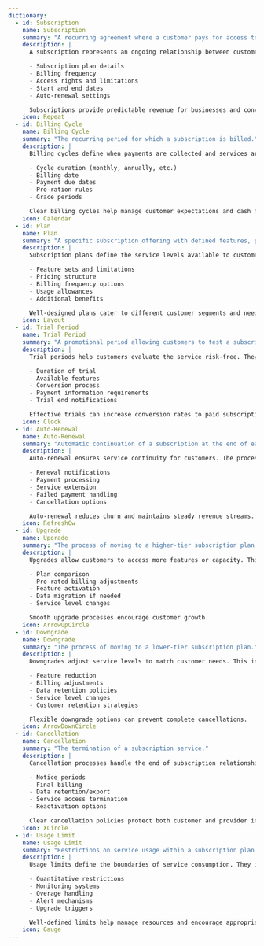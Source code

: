 ```yaml
---
dictionary:
  - id: Subscription
    name: Subscription
    summary: "A recurring agreement where a customer pays for access to a product or service at regular intervals."
    description: |
      A subscription represents an ongoing relationship between customer and provider. Key aspects include:

      - Subscription plan details
      - Billing frequency
      - Access rights and limitations
      - Start and end dates
      - Auto-renewal settings

      Subscriptions provide predictable revenue for businesses and convenient access for customers.
    icon: Repeat
  - id: Billing Cycle
    name: Billing Cycle
    summary: "The recurring period for which a subscription is billed."
    description: |
      Billing cycles define when payments are collected and services are provided. They include:

      - Cycle duration (monthly, annually, etc.)
      - Billing date
      - Payment due dates
      - Pro-ration rules
      - Grace periods

      Clear billing cycles help manage customer expectations and cash flow.
    icon: Calendar
  - id: Plan
    name: Plan
    summary: "A specific subscription offering with defined features, pricing, and terms."
    description: |
      Subscription plans define the service levels available to customers. They specify:

      - Feature sets and limitations
      - Pricing structure
      - Billing frequency options
      - Usage allowances
      - Additional benefits

      Well-designed plans cater to different customer segments and needs.
    icon: Layout
  - id: Trial Period
    name: Trial Period
    summary: "A promotional period allowing customers to test a subscription service before committing."
    description: |
      Trial periods help customers evaluate the service risk-free. They include:

      - Duration of trial
      - Available features
      - Conversion process
      - Payment information requirements
      - Trial end notifications

      Effective trials can increase conversion rates to paid subscriptions.
    icon: Clock
  - id: Auto-Renewal
    name: Auto-Renewal
    summary: "Automatic continuation of a subscription at the end of each billing period."
    description: |
      Auto-renewal ensures service continuity for customers. The process includes:

      - Renewal notifications
      - Payment processing
      - Service extension
      - Failed payment handling
      - Cancellation options

      Auto-renewal reduces churn and maintains steady revenue streams.
    icon: RefreshCw
  - id: Upgrade
    name: Upgrade
    summary: "The process of moving to a higher-tier subscription plan."
    description: |
      Upgrades allow customers to access more features or capacity. This involves:

      - Plan comparison
      - Pro-rated billing adjustments
      - Feature activation
      - Data migration if needed
      - Service level changes

      Smooth upgrade processes encourage customer growth.
    icon: ArrowUpCircle
  - id: Downgrade
    name: Downgrade
    summary: "The process of moving to a lower-tier subscription plan."
    description: |
      Downgrades adjust service levels to match customer needs. This includes:

      - Feature reduction
      - Billing adjustments
      - Data retention policies
      - Service level changes
      - Customer retention strategies

      Flexible downgrade options can prevent complete cancellations.
    icon: ArrowDownCircle
  - id: Cancellation
    name: Cancellation
    summary: "The termination of a subscription service."
    description: |
      Cancellation processes handle the end of subscription relationships. They cover:

      - Notice periods
      - Final billing
      - Data retention/export
      - Service access termination
      - Reactivation options

      Clear cancellation policies protect both customer and provider interests.
    icon: XCircle
  - id: Usage Limit
    name: Usage Limit
    summary: "Restrictions on service usage within a subscription plan."
    description: |
      Usage limits define the boundaries of service consumption. They include:

      - Quantitative restrictions
      - Monitoring systems
      - Overage handling
      - Alert mechanisms
      - Upgrade triggers

      Well-defined limits help manage resources and encourage appropriate plan selection.
    icon: Gauge
---
```

